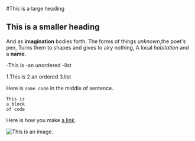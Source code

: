 #This is a large heading

## This is a smaller heading

And as **imagination** bodies forth,
The forms of things *unknown*,the poet's pen,
Turns them to shapes and gives to airy nothing,
A local *habitation* and a **name**.

-This is
-an unordered
-list

1.This is
2.an ordered
3.list

Here is `some code` in the middle of sentence.

```
This is 
a block
of code
```
Here is how you make [a link](https://www.wikipedia.org/).

![This is an image.](https://github.com/yihui/xaringan/releases/download/v0.0.2/karl-moustache.jpg)
